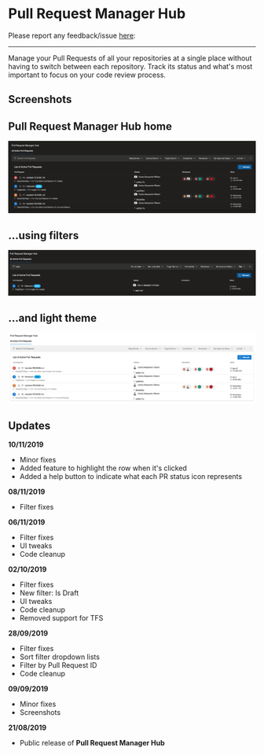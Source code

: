 # Pull Request Manager Hub

Please report any feedback/issue [here](https://github.com/cribeiro84/azure-devops-pull-request-hub):

------

Manage your Pull Requests of all your repositories at a single place without having to switch between each repository. Track its status and what's most important to focus on your code review process.

## Screenshots

## Pull Request Manager Hub home

![Pull Request Manager Hub - No filter](marketplace/screenshots/screenshot-01.png)

## ...using filters

![Pull Request Manager Hub - Filtering](marketplace/screenshots/screenshot-02.png)

## ...and light theme

![Pull Request Manager Hub - Light Theme](marketplace/screenshots/screenshot-03.png)

## Updates

**10/11/2019**

- Minor fixes
- Added feature to highlight the row when it's clicked
- Added a help button to indicate what each PR status icon represents

**08/11/2019**

- Filter fixes

**06/11/2019**

- Filter fixes
- UI tweaks
- Code cleanup

**02/10/2019**

- Filter fixes
- New filter: Is Draft
- UI tweaks
- Code cleanup
- Removed support for TFS

**28/09/2019**

- Filter fixes
- Sort filter dropdown lists
- Filter by Pull Request ID
- Code cleanup

**09/09/2019**

- Minor fixes
- Screenshots

**21/08/2019**

- Public release of **Pull Request Manager Hub**
